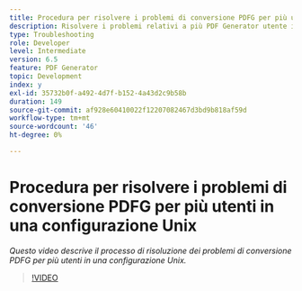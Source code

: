 ```yaml
---
title: Procedura per risolvere i problemi di conversione PDFG per più utenti in una configurazione Unix
description: Risolvere i problemi relativi a più PDF Generator utente in Installazione di UNIX.
type: Troubleshooting
role: Developer
level: Intermediate
version: 6.5
feature: PDF Generator
topic: Development
index: y
exl-id: 35732b0f-a492-4d7f-b152-4a43d2c9b58b
duration: 149
source-git-commit: af928e60410022f12207082467d3bd9b818af59d
workflow-type: tm+mt
source-wordcount: '46'
ht-degree: 0%

---
```



# Procedura per risolvere i problemi di conversione PDFG per più utenti in una configurazione Unix

*Questo video descrive il processo di risoluzione dei problemi di conversione PDFG per più utenti in una configurazione Unix.*

>[!VIDEO](https://video.tv.adobe.com/v/335549?quality=12&learn=on)
